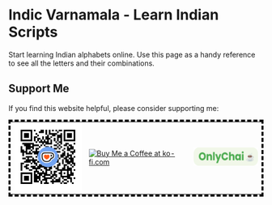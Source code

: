 # Indic Varnamala - Learn Indian Scripts

Start learning Indian alphabets online. Use this page as a handy reference to see all the letters and their combinations.

## Support Me

If you find this website helpful, please consider supporting me:

<table style="border:4px dashed black;">
  <tr>
    <td><img src="assets/qr-code.png" width="150"/></td>
    <td><a href='https://ko-fi.com/N4N61MYBBT' target='_blank'><img height='36' style='border:0px;height:36px;' src='https://storage.ko-fi.com/cdn/kofi6.png?v=6' border='0' alt='Buy Me a Coffee at ko-fi.com' /></a></td>
    <td><a href='https://onlychai.neocities.org/support.html?name=Chandu&upi=chandujr-2%40okhdfcbank' target='_blank'><img height='36' style='border:0px;height:36px;' src='assets/buy-indian.png' border='0' alt='Use UPI Payment Gateway' /></a></td>
  </tr>
</table>
